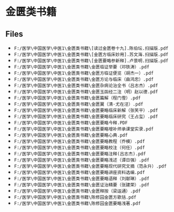 # 金匮类书籍

## Files

- `F:/医学\中国医学\中医1\金匮类书籍\[读过金匮卷十九].陈伯坛.扫描版.pdf`
- `F:/医学\中国医学\中医1\金匮类书籍\[金匮方临床妙用].苏文海.扫描版.pdf`
- `F:/医学\中国医学\中医1\金匮类书籍\[金匮要略参新释].卢景明.扫描版.pdf`
- `F:/医学\中国医学\中医1\金匮类书籍\金匮临证举要（邓铁涛）.pdf`
- `F:/医学\中国医学\中医1\金匮类书籍\金匮方临证便览（胡杰一）.pdf`
- `F:/医学\中国医学\中医1\金匮类书籍\金匮方论与临床（曲鸿忠）.pdf`
- `F:/医学\中国医学\中医1\金匮类书籍\金匮杂病论治全书（吕志杰）.pdf`
- `F:/医学\中国医学\中医1\金匮类书籍\金匮玉函经二注（明）赵以德.pdf`
- `F:/医学\中国医学\中医1\金匮类书籍\金匮篇解（程门雪）.pdf`
- `F:/医学\中国医学\中医1\金匮类书籍\金匮翼（清·尤在泾）.pdf`
- `F:/医学\中国医学\中医1\金匮类书籍\金匮要略临床新解（张笑平）.pdf`
- `F:/医学\中国医学\中医1\金匮类书籍\金匮要略临床研究（王占玺）.pdf`
- `F:/医学\中国医学\中医1\金匮类书籍\金匮要略今释.PDF`
- `F:/医学\中国医学\中医1\金匮类书籍\金匮要略增补师承课堂实录.pdf`
- `F:/医学\中国医学\中医1\金匮类书籍\金匮要略心典.pdf`
- `F:/医学\中国医学\中医1\金匮类书籍\金匮要略教程（乔模）.pdf`
- `F:/医学\中国医学\中医1\金匮类书籍\金匮要略校注（何任）.pdf`
- `F:/医学\中国医学\中医1\金匮类书籍\金匮要略注释(吕志杰).pdf`
- `F:/医学\中国医学\中医1\金匮类书籍\金匮要略浅述（谭日强）.pdf`
- `F:/医学\中国医学\中医1\金匮类书籍\金匮要略现代研究文摘（范永升）.pdf`
- `F:/医学\中国医学\中医1\金匮类书籍\金匮要略讲座资料选编.pdf`
- `F:/医学\中国医学\中医1\金匮类书籍\金匮要略语释（刘献琳）.pdf`
- `F:/医学\中国医学\中医1\金匮类书籍\金匮证治精要（张建荣）.pdf`
- `F:/医学\中国医学\中医1\金匮类书籍\金匮释按（梁运通）.pdf`
- `F:/医学\中国医学\中医1\金匮类书籍\陈修园金匮方歌括.pdf`
- `F:/医学\中国医学\中医1\金匮类书籍\陈修园金匮要略浅著.pdf`
